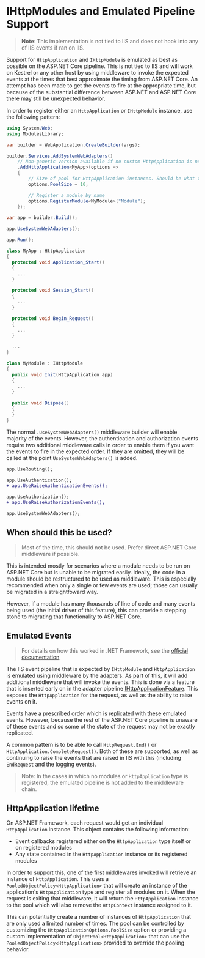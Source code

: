 # IHttpModules and Emulated Pipeline Support

> **Note**: This implementation is not tied to IIS and does not hook into any of IIS events if ran on IIS.

Support for `HttpApplication` and `IHttpModule` is emulated as best as possible on the ASP.NET Core pipeline. This is not tied to IIS and will work on Kestrel or any other host by using middleware to invoke the expected events at the times that best approximate the timing from ASP.NET Core. An attempt has been made to get the events to fire at the appropriate time, but because of the substantial difference between ASP.NET and ASP.NET Core there may still be unexpected behavior.

In order to register either an `HttpApplication` or `IHttpModule` instance, use the following pattern:

```csharp
using System.Web;
using ModulesLibrary;

var builder = WebApplication.CreateBuilder(args);

builder.Services.AddSystemWebAdapters()
    // Non-generic version available if no custom HttpApplication is needed
    .AddHttpApplication<MyApp>(options =>
    {
        // Size of pool for HttpApplication instances. Should be what the expected concurrent requests will be
        options.PoolSize = 10;

        // Register a module by name
        options.RegisterModule<MyModule>("Module");
    });

var app = builder.Build();

app.UseSystemWebAdapters();

app.Run();

class MyApp : HttpApplication
{
  protected void Application_Start()
  {
    ...
  }

  protected void Session_Start()
  {
    ...
  }

  protected void Begin_Request()
  {
    ...
  }

  ...
}

class MyModule : IHttpModule
{
  public void Init(HttpApplication app)
  {
    ...
  }
  
  public void Dispose()
  {
  }
}
```

The normal `.UseSystemWebAdapters()` middleware builder will enable majority of the events. However, the authentication and authorization events require two additional middleware calls in order to enable them if you want the events to fire in the expected order. If they are omitted, they will be called at the point `UseSystemWebAdapters()` is added.


```diff
app.UseRouting();

app.UseAuthentication();
+ app.UseRaiseAuthenticationEvents();

app.UseAuthorization();
+ app.UseRaiseAuthorizationEvents();

app.UseSystemWebAdapters();
```

## When should this be used?

> Most of the time, this should not be used. Prefer direct ASP.NET Core middleware if possible.

This is intended mostly for scenarios where a module needs to be run on ASP.NET Core but is unable to be migrated easily. Ideally, the code in a module should be restructured to be used as middleware. This is especially recommended when only a single or few events are used; those can usually be migrated in a straightfoward way.

However, if a module has many thousands of line of code and many events being used (the initial driver of this feature), this can provide a stepping stone to migrating that functionality to ASP.NET Core.

## Emulated Events

> For details on how this worked in .NET Framework, see the [official documentation](https://learn.microsoft.com/en-us/dotnet/api/system.web.httpapplication)

The IIS event pipeline that is expected by `IHttpModule` and `HttpApplication` is emulated using middleware by the adapters. As part of this, it will add additional middleware that will invoke the events. This is done via a feature that is inserted early on in the adapter pipeline [IHttpApplicationFeature](../src/Microsoft.AspNetCore.SystemWebAdapters/Adapters/IHttpApplicationFeature.cs). This exposes the `HttpApplication` for the request, as well as the ability to raise events on it.

Events have a prescribed order which is replicated with these emulated events. However, because the rest of the ASP.NET Core pipeline is unaware of these events and so some of the state of the request may not be exactly replicated.

A common pattern is to be able to call `HttpRequest.End()` or `HttpApplication.CompleteRequest()`. Both of these are supported, as well as continuing to raise the events that are raised in IIS with this (including `EndRequest` and the logging events).

> Note: In the cases in which no modules or `HttpApplication` type is registered, the emulated pipeline is not added to the middleware chain.

## HttpApplication lifetime

On ASP.NET Framework, each request would get an individual `HttpApplication` instance. This object contains the following information:

- Event callbacks registered either on the `HttpApplication` type itself or on registered modules
- Any state contained in the `HttpApplication` instance or its registered modules

In order to support this, one of the first middlewares invoked will retrieve an instance of `HttpApplication`. This uses a `PooledObjectPolicy<HttpApplication>` that will create an instance of the application's `HttpApplication` type and register all modules on it. When the request is exiting that middleware, it will return the `HttpApplication` instance to the pool which will also remove the `HttpContext` instance assigned to it.

This can potentially create a number of instances of `HttpApplication` that are only used a limited number of times. The pool can be controlled by customizing the `HttpApplicationOptions.PoolSize` option or providing a custom implementation of `ObjectPool<HttpApplication>` that can use the `PooledObjectPolicy<HttpApplication>` provided to override the pooling behavior.
